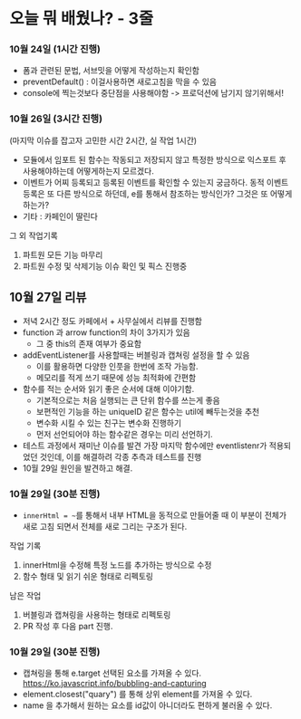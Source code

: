 # 오늘 뭐 배웠나? - 3줄

### 10월 24일 (1시간 진행)

- 폼과 관련된 문법, 서브밋을 어떻게 작성하는지 확인함
- preventDefault() : 이걸사용하면 새로고침을 막을 수 있음
- console에 찍는것보다 중단점을 사용해야함 -> 프로덕션에 남기지 않기위해서!

### 10월 26일 (3시간 진행)

(마지막 이슈를 잡고자 고민한 시간 2시간, 실 작업 1시간)

- 모듈에서 임포트 된 함수는 작동되고 저장되지 않고 특정한 방식으로 익스포트 후 사용해야하는데
  어떻게하는지 모르겠다.
- 이벤트가 어찌 등록되고 등록된 이벤트를 확인할 수 있는지 궁금하다. 동적 이벤트 등록은 또 다른 방식으로 하던데, e를 통해서 참조하는 방식인가? 그것은 또 어떻게 하는가?
- 기타 : 카페인이 딸린다

그 외 작업기록

1. 파트원 모든 기능 마무리
2. 파트원 수정 및 삭제기능 이슈 확인 및 픽스 진행중

## 10월 27일 리뷰

- 저녁 2시간 정도 카페에서 + 사무실에서 리뷰를 진행함
- function 과 arrow function의 차이 3가지가 있음
  - 그 중 this의 존재 여부가 중요함
- addEventListener를 사용할때는 버블링과 캡쳐링 설정을 할 수 있음
  - 이를 활용하면 다양한 인풋을 한번에 조작 가능함.
  - 메모리를 적게 쓰기 때문에 성능 최적화에 간편함
- 함수를 적는 순서와 읽기 좋은 순서에 대해 이야기함.
  - 기본적으로는 처음 실행되는 큰 단위 함수를 쓰는게 좋음
  - 보편적인 기능을 하는 uniqueID 같은 함수는 util에 빼두는것을 추천
  - 변수화 시킬 수 있는 친구는 변수화 진행하기
  - 먼저 선언되어야 하는 함수같은 경우는 미리 선언하기.
- 테스트 과정에서 재미난 이슈를 발견 가장 마지막 함수에만 eventlistenr가 적용되었던 것인데, 이를 해결하려 각종 추측과 테스트를 진행
- 10월 29일 원인을 발견하고 해결.

### 10월 29일 (30분 진행)

- `innerHtml = ~`를 통해서 내부 HTML을 동적으로 만들어줄 때 이 부분이 전체가 새로 고침 되면서 전체를 새로 그리는 구조가 된다.

작업 기록

1. innerHtml을 수정해 특정 노드를 추가하는 방식으로 수정
2. 함수 형태 및 읽기 쉬운 형태로 리펙토링

남은 작업

1. 버블링과 캡쳐링을 사용하는 형태로 리펙토링
2. PR 작성 후 다음 part 진행.

### 10월 29일 (30분 진행)

- 캡쳐링을 통해 e.target 선택된 요소를 가져올 수 있다.
  https://ko.javascript.info/bubbling-and-capturing
- element.closest("quary") 를 통해 상위 element를 가져올 수 있다.
- name 을 추가해서 원하는 요소를 id값이 아니더라도 편하게 불러올 수 있다.
